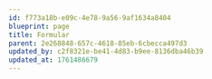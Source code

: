 ```yaml
---
id: f773a18b-e09c-4e78-9a56-9af1634a8404
blueprint: page
title: Formular
parent: 2e268848-657c-4618-85eb-6cbecca497d3
updated_by: c2f8321e-be41-4d83-b9ee-8136dba46b39
updated_at: 1761486679
---
```

